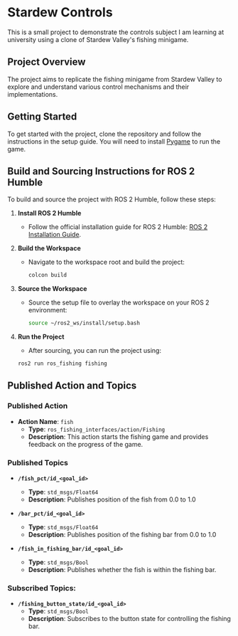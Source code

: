 # Stardew Controls

This is a small project to demonstrate the controls subject I am learning at university using a clone of Stardew Valley's fishing minigame.

## Project Overview

The project aims to replicate the fishing minigame from Stardew Valley to explore and understand various control mechanisms and their implementations.

## Getting Started

To get started with the project, clone the repository and follow the instructions in the setup guide. You will need to install [Pygame](https://www.pygame.org/news) to run the game.

## Build and Sourcing Instructions for ROS 2 Humble

To build and source the project with ROS 2 Humble, follow these steps:

1. **Install ROS 2 Humble**
   - Follow the official installation guide for ROS 2 Humble: [ROS 2 Installation Guide](https://docs.ros.org/en/humble/Installation.html).

2. **Build the Workspace**
   - Navigate to the workspace root and build the project:
     ```bash
     colcon build
     ```

3. **Source the Workspace**
   - Source the setup file to overlay the workspace on your ROS 2 environment:
     ```bash
     source ~/ros2_ws/install/setup.bash
     ```

4. **Run the Project**
   - After sourcing, you can run the project using:
   ```bash
   ros2 run ros_fishing fishing
   ```

## Published Action and Topics

### Published Action
- **Action Name**: `fish`
  - **Type**: `ros_fishing_interfaces/action/Fishing`
  - **Description**: This action starts the fishing game and provides feedback on the progress of the game.

### Published Topics
- **`/fish_pct/id_<goal_id>`**
  - **Type**: `std_msgs/Float64`
  - **Description**: Publishes position of the fish from 0.0 to 1.0

- **`/bar_pct/id_<goal_id>`**
  - **Type**: `std_msgs/Float64`
  - **Description**: Publishes position of the fishing bar from 0.0 to 1.0

- **`/fish_in_fishing_bar/id_<goal_id>`**
  - **Type**: `std_msgs/Bool`
  - **Description**: Publishes whether the fish is within the fishing bar.

### Subscribed Topics:
- **`/fishing_button_state/id_<goal_id>`**
  - **Type**: `std_msgs/Bool`
  - **Description**: Subscribes to the button state for controlling the fishing bar.
